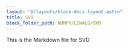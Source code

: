 ```yaml
---
layout: "@/layouts/block-docs-layout.astro"
title: SVD
block_folder_path: NUMPY/LINALG/SVD
---
```


This is the Markdown file for SVD

